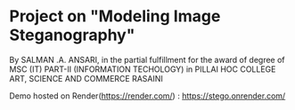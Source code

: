 # Project on "Modeling Image Steganography"

By SALMAN .A. ANSARI, in the partial fulfillment for the award of degree of MSC (IT) PART-II (INFORMATION TECHOLOGY) in PILLAI HOC COLLEGE ART, SCIENCE AND COMMERCE RASAINI

Demo hosted on Render(https://render.com/) : https://stego.onrender.com/
